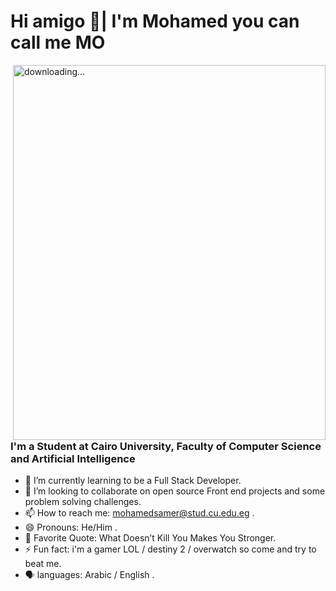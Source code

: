 # Hi amigo 👋| I'm Mohamed you can call me MO

 <img align="right" alt=" downloading..." src="https://i.pinimg.com/originals/85/76/e7/8576e72412abae39b4d2cfb74f81d999.gif" width="500" height="600" />


### I'm a Student at Cairo University, Faculty of Computer Science and Artificial Intelligence

- 🌱 I’m currently learning to be a Full Stack Developer.
- 👯 I’m looking to collaborate on open source Front end projects and some problem solving challenges.
- 📫 How to reach me: mohamedsamer@stud.cu.edu.eg .
- 😄 Pronouns: He/Him .
- 🔖 Favorite Quote: What Doesn’t Kill You Makes You Stronger.
- ⚡ Fun fact: i'm a gamer LOL / destiny 2 / overwatch so come and try to beat me.
- 🗣️ languages: Arabic / English .
